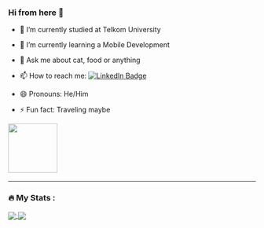 ### Hi from here 👋

- 🔭 I’m currently studied at Telkom University
- 🌱 I’m currently learning a Mobile Development
- 💬 Ask me about cat, food or anything
- 📫 How to reach me: <a href="https://www.linkedin.com/in/irfnsyhh/">
    <img src="https://img.shields.io/badge/LinkedIn-blue?style=for-the-badge&logo=linkedin&logoColor=white" alt="LinkedIn Badge"/>
  </a>
  
- 😄 Pronouns: He/Him
- ⚡ Fun fact: Traveling maybe

<div id="header" align="center" style = "display: inline-block">
  <img src="https://media.giphy.com/media/M9gbBd9nbDrOTu1Mqx/giphy.gif" width="100"/>
  
</div>

<div id="header" align="center" style = "display: inline-block">
<img src="https://komarev.com/ghpvc/?username=krafime&style=flat-square&color=blue" alt=""/>
  
</div>

---

### :fire: My Stats :

<a href="https://github.com/anuraghazra/github-readme-stats">
  <img align="center" src="https://github-readme-stats.vercel.app/api/pin/?username=krafime&repo=github-readme-stats" />
</a>
<a href="https://github.com/anuraghazra/convoychat">
  <img align="center" src="https://github-readme-stats.vercel.app/api/pin/?username=krafime&repo=convoychat" />
</a>


